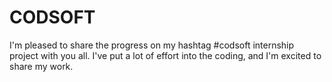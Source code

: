 # CODSOFT
 I'm pleased to share the progress on my hashtag #codsoft internship project with you all. I've put a lot of effort into the coding, and I'm excited to share my work.
